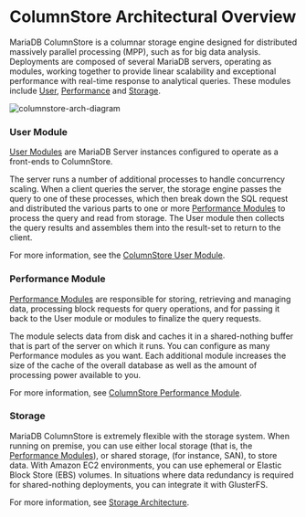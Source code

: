 # ColumnStore Architectural Overview

MariaDB ColumnStore is a columnar storage engine designed for distributed massively parallel processing (MPP), such as for big data analysis.  Deployments are composed of several MariaDB servers, operating as modules, working together to provide linear scalability and exceptional performance with real-time response to analytical queries.  These modules include [User](#user-module), [Performance](#performance-module) and [Storage](#storage).

<img src="/kb/en/columnstore-architectural-overview/+image/columnstore-arch-diagram" alt="columnstore-arch-diagram" title="columnstore-arch-diagram">

### User Module

[User Modules](/columns-storage-engines-and-plugins/storage-engines/mariadb-columnstore/columnstore-architecture/columnstore-user-module) are MariaDB Server instances configured to operate as a front-ends to ColumnStore.

The server runs a number of additional processes to handle concurrency scaling.  When a client queries the server, the storage engine passes the query to one of these processes, which then break down the SQL request and distributed the various parts to one or more [Performance Modules](#performance-module) to process the query and read from storage.  The User module then collects the query results and assembles them into the result-set to return to the client.

For more information, see the [ColumnStore User Module](/columns-storage-engines-and-plugins/storage-engines/mariadb-columnstore/columnstore-architecture/columnstore-user-module).

### Performance Module

[Performance Modules](/columns-storage-engines-and-plugins/storage-engines/mariadb-columnstore/columnstore-architecture/columnstore-performance-module) are responsible for storing, retrieving and managing data, processing block requests for query operations, and for passing it back to the User module or modules to finalize the query requests.

The module selects data from disk and caches it in a shared-nothing buffer that is part of the server on which it runs.  You can configure as many Performance modules as you want.  Each additional module increases the size of the cache of the overall database as well as the amount of processing power available to you.

For more information, see [ColumnStore Performance Module](/columns-storage-engines-and-plugins/storage-engines/mariadb-columnstore/columnstore-architecture/columnstore-performance-module).

### Storage

MariaDB ColumnStore is extremely flexible with the storage system.  When running on premise, you can use either local storage (that is, the [Performance Modules](#performance-module)), or shared storage, (for instance, SAN), to store data.  With Amazon EC2 environments, you can use ephemeral or Elastic Block Store (EBS) volumes.  In situations where data redundancy is required for shared-nothing deployments, you can integrate it with GlusterFS.

For more information, see [Storage Architecture](/columns-storage-engines-and-plugins/storage-engines/mariadb-columnstore/columnstore-architecture/columnstore-storage-architecture).